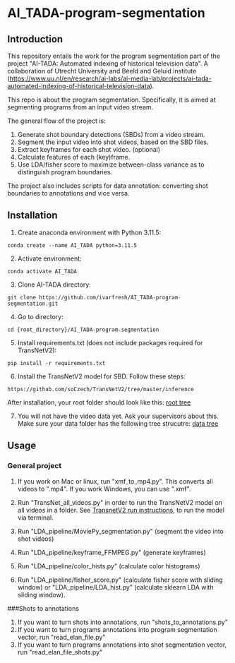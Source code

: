 # AI_TADA-program-segmentation
## Introduction
This repository entails the work for the program segmentation part of the project "AI-TADA: Automated indexing of historical television data". A collaboration of Utrecht University and Beeld and Geluid institute (https://www.uu.nl/en/research/ai-labs/ai-media-lab/projects/ai-tada-automated-indexing-of-historical-television-data).

This repo is about the program segmentation. Specifically, it is aimed at segmenting programs from an input video stream.

The general flow of the project is:
1. Generate shot boundary detections (SBDs) from a video stream.
2. Segment the input video into shot videos, based on the SBD files.
3. Extract keyframes for each shot video.  (optional)
4. Calculate features of each (key)frame.
5. Use LDA/fisher score to maximize between-class variance as to distinguish program boundaries.

The project also includes scripts for data annotation: converting shot boundaries to annotations and vice versa.

## Installation
1. Create anaconda environment with Python 3.11.5:
```
conda create --name AI_TADA python=3.11.5
```
2. Activate environment:
```
conda activate AI_TADA
```
3. Clone AI-TADA directory:
```
git clone https://github.com/ivarfresh/AI_TADA-program-segmentation.git
```
4. Go to directory:
```
cd {root_directory}/AI_TADA-program-segmentation
```
5. Install requirements.txt  (does not include packages required for TransNetV2):
```
pip install -r requirements.txt
```
6. Install the TransNetV2 model for SBD. Follow these steps: 
```
https://github.com/soCzech/TransNetV2/tree/master/inference
```
After installation, your root folder should look like this:
[root tree](https://github.com/ivarfresh/AI_TADA-program-segmentation/blob/main/tree%20images/root%20tree.png)

7. You will not have the video data yet. Ask your supervisors about this. Make sure your data folder has the following tree strucutre:
[data tree](https://github.com/ivarfresh/AI_TADA-program-segmentation/blob/main/tree%20images/data%20folder%20tree.png)

## Usage
### General project
1. If you work on Mac or linux, run "xmf_to_mp4.py". This converts all videos to ".mp4". If you work Windows, you can use ".xmf". 

2. Run "TransNet_all_videos.py" in order to run the TransNetV2 model on all videos in a folder. See [TransnetV2 run instructions](https://github.com/ivarfresh/AI_TADA-program-segmentation/blob/main/run%20instructions/Transnet%20run%20intstructions.txt), to run the model via terminal. 

5. Run "LDA_pipeline/MoviePy_segmentation.py" (segment the video into shot videos)

6. Run "LDA_pipeline/keyframe_FFMPEG.py" (generate keyframes)

7. Run "LDA_pipeline/color_hists.py" (calculate color histograms)

8. Run "LDA_pipeline/fisher_score.py" (calculate fisher score with sliding window) or "LDA_pipeline/LDA_hist.py" (calculate sklearn LDA with sliding window).

###Shots to annotations
1. If you want to turn shots into annotations, run "shots_to_annotations.py"
2. If you want to turn programs annotations into program segmentation vector, run "read_elan_file.py"
3. If you want to turn programs annotations into shot segmentation vector, run "read_elan_file_shots.py"
